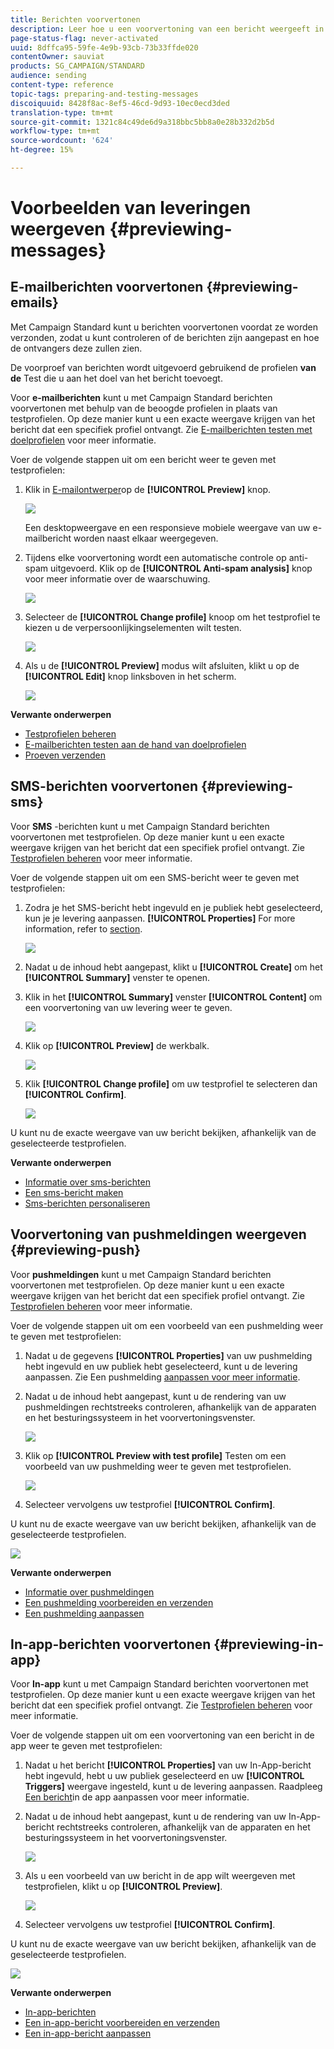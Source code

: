 ```yaml
---
title: Berichten voorvertonen
description: Leer hoe u een voorvertoning van een bericht weergeeft in de inhoudseditor of in E-mailontwerper.
page-status-flag: never-activated
uuid: 8dffca95-59fe-4e9b-93cb-73b33ffde020
contentOwner: sauviat
products: SG_CAMPAIGN/STANDARD
audience: sending
content-type: reference
topic-tags: preparing-and-testing-messages
discoiquuid: 8428f8ac-8ef5-46cd-9d93-10ec0ecd3ded
translation-type: tm+mt
source-git-commit: 1321c84c49de6d9a318bbc5bb8a0e28b332d2b5d
workflow-type: tm+mt
source-wordcount: '624'
ht-degree: 15%

---
```



# Voorbeelden van leveringen weergeven {#previewing-messages}

## E-mailberichten voorvertonen {#previewing-emails}

Met Campaign Standard kunt u berichten voorvertonen voordat ze worden verzonden, zodat u kunt controleren of de berichten zijn aangepast en hoe de ontvangers deze zullen zien.

De voorproef van berichten wordt uitgevoerd gebruikend de profielen **van de** Test die u aan het doel van het bericht toevoegt.

Voor **e-mailberichten** kunt u met Campaign Standard berichten voorvertonen met behulp van de beoogde profielen in plaats van testprofielen. Op deze manier kunt u een exacte weergave krijgen van het bericht dat een specifiek profiel ontvangt. Zie [E-mailberichten testen met doelprofielen](../../sending/using/testing-messages-using-target.md) voor meer informatie.

Voer de volgende stappen uit om een bericht weer te geven met testprofielen:

1. Klik in [E-mailontwerper](../../designing/using/designing-content-in-adobe-campaign.md)op de **[!UICONTROL Preview]** knop.

   ![](assets/sending_preview.png)

   Een desktopweergave en een responsieve mobiele weergave van uw e-mailbericht worden naast elkaar weergegeven.

1. Tijdens elke voorvertoning wordt een automatische controle op anti-spam uitgevoerd. Klik op de **[!UICONTROL Anti-spam analysis]** knop voor meer informatie over de waarschuwing.

   ![](assets/sending_anti-spam_analysis.png)

1. Selecteer de **[!UICONTROL Change profile]** knoop om het testprofiel te kiezen u de verpersoonlijkingselementen wilt testen.

   ![](assets/sending_test-profile.png)

1. Als u de **[!UICONTROL Preview]** modus wilt afsluiten, klikt u op de **[!UICONTROL Edit]** knop linksboven in het scherm.

   ![](assets/sending_preview_edit.png)

**Verwante onderwerpen**

* [Testprofielen beheren](../../audiences/using/managing-test-profiles.md)
* [E-mailberichten testen aan de hand van doelprofielen](../../sending/using/testing-messages-using-target.md)
* [Proeven verzenden](../../sending/using/sending-proofs.md)

## SMS-berichten voorvertonen {#previewing-sms}

Voor **SMS** -berichten kunt u met Campaign Standard berichten voorvertonen met testprofielen. Op deze manier kunt u een exacte weergave krijgen van het bericht dat een specifiek profiel ontvangt. Zie [Testprofielen beheren](../../audiences/using/managing-test-profiles.md) voor meer informatie.

Voer de volgende stappen uit om een SMS-bericht weer te geven met testprofielen:

1. Zodra je het SMS-bericht hebt ingevuld en je publiek hebt geselecteerd, kun je je levering aanpassen. **[!UICONTROL Properties]** For more information, refer to [section](../../channels/using/personalizing-sms-messages.md).

   ![](assets/sms_preview.png)

1. Nadat u de inhoud hebt aangepast, klikt u **[!UICONTROL Create]** om het **[!UICONTROL Summary]** venster te openen.

1. Klik in het **[!UICONTROL Summary]** venster **[!UICONTROL Content]** om een voorvertoning van uw levering weer te geven.

   ![](assets/sms_preview_2.png)

1. Klik op **[!UICONTROL Preview]** de werkbalk.

   ![](assets/sms_preview_3.png)

1. Klik **[!UICONTROL Change profile]** om uw testprofiel te selecteren dan **[!UICONTROL Confirm]**.

   ![](assets/sms_preview_4.png)

U kunt nu de exacte weergave van uw bericht bekijken, afhankelijk van de geselecteerde testprofielen.

**Verwante onderwerpen**

* [Informatie over sms-berichten](../../channels/using/about-sms-messages.md)
* [Een sms-bericht maken](../../channels/using/creating-an-sms-message.md)
* [Sms-berichten personaliseren](../../channels/using/personalizing-sms-messages.md)

## Voorvertoning van pushmeldingen weergeven {#previewing-push}

Voor **pushmeldingen** kunt u met Campaign Standard berichten voorvertonen met testprofielen. Op deze manier kunt u een exacte weergave krijgen van het bericht dat een specifiek profiel ontvangt. Zie [Testprofielen beheren](../../audiences/using/managing-test-profiles.md) voor meer informatie.

Voer de volgende stappen uit om een voorbeeld van een pushmelding weer te geven met testprofielen:

1. Nadat u de gegevens **[!UICONTROL Properties]** van uw pushmelding hebt ingevuld en uw publiek hebt geselecteerd, kunt u de levering aanpassen. Zie Een pushmelding [aanpassen voor meer informatie](../../channels/using/customizing-a-push-notification.md).

1. Nadat u de inhoud hebt aangepast, kunt u de rendering van uw pushmeldingen rechtstreeks controleren, afhankelijk van de apparaten en het besturingssysteem in het voorvertoningsvenster.

   ![](assets/push_preview.png)

1. Klik op **[!UICONTROL Preview with test profile]** Testen om een voorbeeld van uw pushmelding weer te geven met testprofielen.

   ![](assets/push_preview_2.png)

1. Selecteer vervolgens uw testprofiel **[!UICONTROL Confirm]**.

U kunt nu de exacte weergave van uw bericht bekijken, afhankelijk van de geselecteerde testprofielen.

![](assets/push_preview_3.png)

**Verwante onderwerpen**

* [Informatie over pushmeldingen](../../channels/using/about-push-notifications.md)
* [Een pushmelding voorbereiden en verzenden](../../channels/using/preparing-and-sending-a-push-notification.md)
* [Een pushmelding aanpassen](../../channels/using/customizing-a-push-notification.md)

## In-app-berichten voorvertonen {#previewing-in-app}

Voor **In-app** kunt u met Campaign Standard berichten voorvertonen met testprofielen. Op deze manier kunt u een exacte weergave krijgen van het bericht dat een specifiek profiel ontvangt. Zie [Testprofielen beheren](../../audiences/using/managing-test-profiles.md) voor meer informatie.

Voer de volgende stappen uit om een voorvertoning van een bericht in de app weer te geven met testprofielen:

1. Nadat u het bericht **[!UICONTROL Properties]** van uw In-App-bericht hebt ingevuld, hebt u uw publiek geselecteerd en uw **[!UICONTROL Triggers]** weergave ingesteld, kunt u de levering aanpassen. Raadpleeg [Een bericht](../../channels/using/customizing-an-in-app-message.md)in de app aanpassen voor meer informatie.

1. Nadat u de inhoud hebt aangepast, kunt u de rendering van uw In-App-bericht rechtstreeks controleren, afhankelijk van de apparaten en het besturingssysteem in het voorvertoningsvenster.

   ![](assets/in_app_preview.png)

1. Als u een voorbeeld van uw bericht in de app wilt weergeven met testprofielen, klikt u op **[!UICONTROL Preview]**.

   ![](assets/in_app_preview_2.png)

1. Selecteer vervolgens uw testprofiel **[!UICONTROL Confirm]**.

U kunt nu de exacte weergave van uw bericht bekijken, afhankelijk van de geselecteerde testprofielen.

![](assets/in_app_preview_3.png)

**Verwante onderwerpen**

* [In-app-berichten](../../channels/using/about-in-app-messaging.md)
* [Een in-app-bericht voorbereiden en verzenden](../../channels/using/preparing-and-sending-an-in-app-message.md)
* [Een in-app-bericht aanpassen](../../channels/using/customizing-an-in-app-message.md)